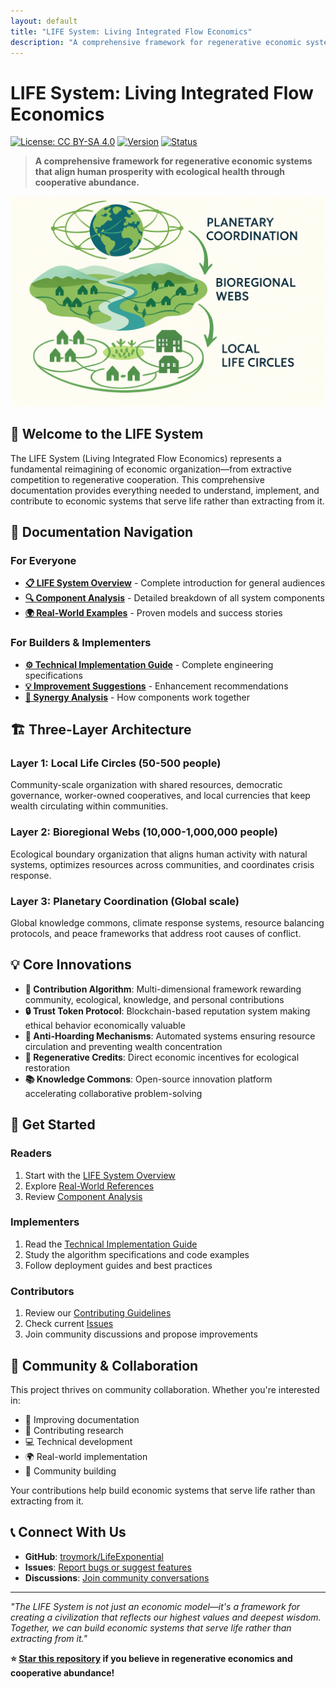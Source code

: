 ```yaml
---
layout: default
title: "LIFE System: Living Integrated Flow Economics"
description: "A comprehensive framework for regenerative economic systems that align human prosperity with ecological health through cooperative abundance."
---
```


# LIFE System: Living Integrated Flow Economics

[![License: CC BY-SA 4.0](https://img.shields.io/badge/License-CC%20BY--SA%204.0-lightgrey.svg)](https://creativecommons.org/licenses/by-sa/4.0/)
[![Version](https://img.shields.io/badge/Version-1.0-blue.svg)](https://github.com/troymork/LifeExponential/releases)
[![Status](https://img.shields.io/badge/Status-Active%20Development-green.svg)](https://github.com/troymork/LifeExponential)

> **A comprehensive framework for regenerative economic systems that align human prosperity with ecological health through cooperative abundance.**

![LIFE System Architecture](../images/life_system_architecture.png)

## 🌟 Welcome to the LIFE System

The LIFE System (Living Integrated Flow Economics) represents a fundamental reimagining of economic organization—from extractive competition to regenerative cooperation. This comprehensive documentation provides everything needed to understand, implement, and contribute to economic systems that serve life rather than extracting from it.

## 📖 Documentation Navigation

### For Everyone
- **[📋 LIFE System Overview](LIFE_System_Overview.md)** - Complete introduction for general audiences
- **[🔍 Component Analysis](component_analysis.md)** - Detailed breakdown of all system components
- **[🌍 Real-World Examples](real_world_references.md)** - Proven models and success stories

### For Builders & Implementers
- **[⚙️ Technical Implementation Guide](../technical/Technical_Implementation_Guide.md)** - Complete engineering specifications
- **[💡 Improvement Suggestions](improvement_suggestions.md)** - Enhancement recommendations
- **[🔗 Synergy Analysis](synergy_analysis.md)** - How components work together

## 🏗️ Three-Layer Architecture

### Layer 1: Local Life Circles (50-500 people)
Community-scale organization with shared resources, democratic governance, worker-owned cooperatives, and local currencies that keep wealth circulating within communities.

### Layer 2: Bioregional Webs (10,000-1,000,000 people)
Ecological boundary organization that aligns human activity with natural systems, optimizes resources across communities, and coordinates crisis response.

### Layer 3: Planetary Coordination (Global scale)
Global knowledge commons, climate response systems, resource balancing protocols, and peace frameworks that address root causes of conflict.

## 💡 Core Innovations

- **🤝 Contribution Algorithm**: Multi-dimensional framework rewarding community, ecological, knowledge, and personal contributions
- **🔒 Trust Token Protocol**: Blockchain-based reputation system making ethical behavior economically valuable
- **🔄 Anti-Hoarding Mechanisms**: Automated systems ensuring resource circulation and preventing wealth concentration
- **🌱 Regenerative Credits**: Direct economic incentives for ecological restoration
- **📚 Knowledge Commons**: Open-source innovation platform accelerating collaborative problem-solving

## 🚀 Get Started

### Readers
1. Start with the [LIFE System Overview](LIFE_System_Overview.md)
2. Explore [Real-World References](real_world_references.md)
3. Review [Component Analysis](component_analysis.md)

### Implementers
1. Read the [Technical Implementation Guide](../technical/Technical_Implementation_Guide.md)
2. Study the algorithm specifications and code examples
3. Follow deployment guides and best practices

### Contributors
1. Review our [Contributing Guidelines](../CONTRIBUTING.md)
2. Check current [Issues](https://github.com/troymork/LifeExponential/issues)
3. Join community discussions and propose improvements

## 🤝 Community & Collaboration

This project thrives on community collaboration. Whether you're interested in:
- 📝 Improving documentation
- 🔬 Contributing research
- 💻 Technical development
- 🌍 Real-world implementation
- 📢 Community building

Your contributions help build economic systems that serve life rather than extracting from it.

## 📞 Connect With Us

- **GitHub**: [troymork/LifeExponential](https://github.com/troymork/LifeExponential)
- **Issues**: [Report bugs or suggest features](https://github.com/troymork/LifeExponential/issues)
- **Discussions**: [Join community conversations](https://github.com/troymork/LifeExponential/discussions)

---

*"The LIFE System is not just an economic model—it's a framework for creating a civilization that reflects our highest values and deepest wisdom. Together, we can build economic systems that serve life rather than extracting from it."*

**⭐ [Star this repository](https://github.com/troymork/LifeExponential) if you believe in regenerative economics and cooperative abundance!**

